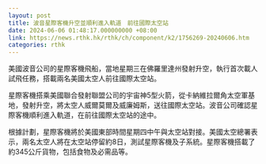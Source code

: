 ```yaml
---
layout: post
title: 波音星際客機升空並順利進入軌道　前往國際太空站
date: 2024-06-06 01:48:17.000000000 +08:00
link: https://news.rthk.hk/rthk/ch/component/k2/1756269-20240606.htm
categories: rthk
---
```


美國波音公司的星際客機飛船，當地星期三在佛羅里達州發射升空，執行首次載人試飛任務，搭載兩名美國太空人前往國際太空站。

星際客機搭乘美國聯合發射聯盟公司的宇宙神5型火箭，從卡納維拉爾角太空軍基地，發射升空，將太空人威爾莫爾及威廉姆斯，送往國際太空站。波音公司確認星際客機順利進入軌道，在前往國際太空站的途中。

根據計劃，星際客機將於美國東部時間星期四中午與太空站對接。美國太空總署表示，兩名太空人將在太空站停留約8日，測試星際客機及子系統。星際客機搭載了約345公斤貨物，包括食物及必需品等。
